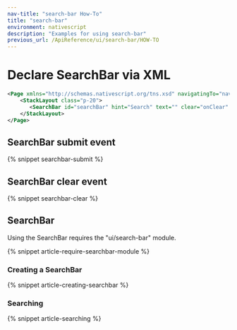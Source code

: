 ```yaml
---
nav-title: "search-bar How-To"
title: "search-bar"
environment: nativescript
description: "Examples for using search-bar"
previous_url: /ApiReference/ui/search-bar/HOW-TO
---
```


# Declare SearchBar via XML

``` XML
<Page xmlns="http://schemas.nativescript.org/tns.xsd" navigatingTo="navigatingTo" class="page">
    <StackLayout class="p-20">
       <SearchBar id="searchBar" hint="Search" text="" clear="onClear" submit="onSubmit" />
    </StackLayout>
</Page>
```

## SearchBar submit event

{% snippet searchbar-submit %}

## SearchBar clear event

{% snippet searchbar-clear %}

## SearchBar

Using the SearchBar requires the "ui/search-bar" module.

{% snippet article-require-searchbar-module %}

### Creating a SearchBar

{% snippet article-creating-searchbar %}

### Searching

{% snippet article-searching %}
